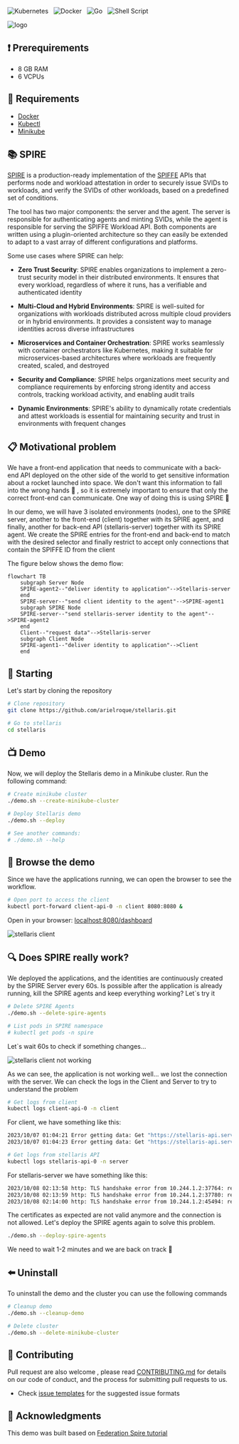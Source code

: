 ![Kubernetes](https://img.shields.io/badge/kubernetes-%23326ce5.svg?style=for-the-badge&logo=kubernetes&logoColor=white)&nbsp;&nbsp;
![Docker](https://img.shields.io/badge/docker-%230db7ed.svg?style=for-the-badge&logo=docker&logoColor=white)&nbsp;&nbsp;
![Go](https://img.shields.io/badge/go-%2300ADD8.svg?style=for-the-badge&logo=go&logoColor=white)&nbsp;&nbsp; 
![Shell Script](https://img.shields.io/badge/shell_script-%23121011.svg?style=for-the-badge&logo=gnu-bash&logoColor=white)

![logo](/images/stellaris_logo.png)

## :heavy_exclamation_mark: Prerequirements
- 8 GB RAM
- 6 VCPUs

## :bookmark: Requirements
- [Docker](https://docs.docker.com/engine/install/ubuntu/) 
- [Kubectl](https://kubernetes.io/docs/tasks/tools/install-kubectl-linux/)
- [Minikube](https://minikube.sigs.k8s.io/docs/start/)

## :books: SPIRE
[SPIRE](https://spiffe.io/) is a production-ready implementation of the [SPIFFE](https://spiffe.io/docs/latest/spiffe-about/overview/) APIs that performs node and workload attestation in order to securely issue SVIDs to workloads, and verify the SVIDs of other workloads, based on a predefined set of conditions. 

The tool has two major components: the server and the agent. The server
is responsible for authenticating agents and minting SVIDs, while the agent is responsible for serving the SPIFFE Workload API. Both components are written using a plugin-oriented architecture so they
can easily be extended to adapt to a vast array of different configurations and platforms.

Some use cases where SPIRE can help:

 - **Zero Trust Security**: SPIRE enables organizations to implement a zero-trust security model in their distributed environments. It ensures that every workload, regardless of where it runs, has a verifiable and authenticated identity

 - **Multi-Cloud and Hybrid Environments**: SPIRE is well-suited for organizations with workloads distributed across multiple cloud providers or in hybrid environments. It provides a consistent way to manage identities across diverse infrastructures

 - **Microservices and Container Orchestration**: SPIRE works seamlessly with container orchestrators like Kubernetes, making it suitable for microservices-based architectures where workloads are frequently created, scaled, and destroyed

 - **Security and Compliance**: SPIRE helps organizations meet security and compliance requirements by enforcing strong identity and access controls, tracking workload activity, and enabling audit trails

 - **Dynamic Environments**: SPIRE's ability to dynamically rotate credentials and attest workloads is essential for maintaining security and trust in environments with frequent changes

## :clipboard: Motivational problem
We have a front-end application that needs to communicate with a back-end API deployed on the other side of the world to get sensitive information about a rocket launched into space. We don't want this information to fall into the wrong hands :clown_face: , so it is extremely important to ensure that only the correct front-end can communicate. One way of doing this is using SPIRE :rocket:

In our demo, we will have 3 isolated environments (nodes), one to the SPIRE server, another to the front-end (client) together with its SPIRE agent, and finally, another for back-end API (stellaris-server) together with its SPIRE agent. We create the SPIRE entries for the front-end and back-end to match with the desired selector and finally restrict to accept only connections that contain the SPIFFE ID from the client

The figure below shows the demo flow:

```mermaid
flowchart TB
    subgraph Server Node
    SPIRE-agent2--"deliver identity to application"-->Stellaris-server
    end
    SPIRE-server--"send client identity to the agent"-->SPIRE-agent1
    subgraph SPIRE Node
    SPIRE-server--"send stellaris-server identity to the agent"-->SPIRE-agent2
    end
    Client--"request data"-->Stellaris-server
    subgraph Client Node
    SPIRE-agent1--"deliver identity to application"-->Client
    end
```

## :triangular_flag_on_post: Starting
Let's start by cloning the repository

```bash
# Clone repository
git clone https://github.com/arielroque/stellaris.git

# Go to stellaris
cd stellaris
```

## :tv: Demo 
Now, we will deploy the Stellaris demo in a Minikube cluster. Run the following command:

```bash
# Create minikube cluster
./demo.sh --create-minikube-cluster

# Deploy Stellaris demo
./demo.sh --deploy

# See another commands:
# ./demo.sh --help
```

## :rowboat: Browse the demo
Since we have the applications running, we can open the browser to see the workflow. 

```bash
# Open port to access the client
kubectl port-forward client-api-0 -n client 8080:8080 &
```
Open in your browser: [localhost:8080/dashboard](http://localhost:8080/dashboard)

![stellaris client](images/stellaris_client.png)

## :mag: Does SPIRE really work?
We deployed the applications, and the identities are continuously created by the SPIRE Server every 60s. Is possible after the application is already running, kill the SPIRE agents and keep everything working? Let`s try it  

```bash
# Delete SPIRE Agents
./demo.sh --delete-spire-agents

# List pods in SPIRE namespace
# kubectl get pods -n spire
```
Let`s wait 60s to check if something changes...

![stellaris client not working](images/stellaris_client_not_working.png)

As we can see, the application is not working well... we lost the connection with the server. We can check the logs in the Client and Server to try to understand the problem

```bash
# Get logs from client
kubectl logs client-api-0 -n client
```
For client, we have something like this:

```bash
2023/10/07 01:04:21 Error getting data: Get "https://stellaris-api.server:8090/dashboard": x509svid: could not verify leaf certificate: x509: certificate has expired or is not yet valid: current time 2023-10-07T01:04:21Z is after 2023-10-07T00:56:17Z
2023/10/07 01:04:23 Error getting data: Get "https://stellaris-api.server:8090/dashboard": x509svid: could not verify leaf certificate: x509: certificate has expired or is not yet valid: current time 2023-10-07T01:04:23Z is after 2023-10-07T00:56:17Z
```

```bash
# Get logs from stellaris API
kubectl logs stellaris-api-0 -n server
```

For stellaris-server we have something like this:

```bash
2023/10/08 02:13:58 http: TLS handshake error from 10.244.1.2:37764: remote error: tls: bad certificate
2023/10/08 02:13:59 http: TLS handshake error from 10.244.1.2:37780: remote error: tls: bad certificate
2023/10/08 02:14:00 http: TLS handshake error from 10.244.1.2:45494: remote error: tls: bad certificate

```

The certificates as expected are not valid anymore and the connection is not allowed. Let's deploy the SPIRE agents again to solve this problem.

```bash
./demo.sh --deploy-spire-agents
```
We need to wait 1-2 minutes and we are back on track :rocket: 

## :arrow_left: Uninstall

To uninstall the demo and the cluster you can use the following commands

```bash
# Cleanup demo
./demo.sh --cleanup-demo

# Delete cluster
./demo.sh --delete-minikube-cluster
```
## :rocket: Contributing
Pull request are also welcome , please read  [CONTRIBUTING.md](/CONTRIBUTING.md)  for details on our code of conduct, and the process for submitting pull requests to us.
    
-   Check  [issue templates](https://github.com/arielroque/stellaris/issues)  for the suggested issue formats

## :clap: Acknowledgments
This demo was built based on [Federation Spire tutorial](https://github.com/spiffe/spire-tutorials/tree/main/docker-compose/federation)
